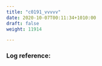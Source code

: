 ```yaml
---
title: "c0191_vvvvv"
date: 2020-10-07T00:11:34+1010:00
draft: false
weight: 11914

---
```


### Log reference: <no value>

```
